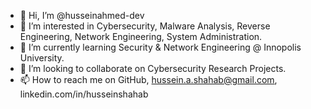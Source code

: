 - 👋 Hi, I’m @husseinahmed-dev
- 👀 I’m interested in Cybersecurity, Malware Analysis, Reverse Engineering, Network Engineering, System Administration.
- 🌱 I’m currently learning Security & Network Engineering @ Innopolis University.
- 💞️ I’m looking to collaborate on Cybersecurity Research Projects.
- 📫 How to reach me on GitHub, hussein.a.shahab@gmail.com, linkedin.com/in/husseinshahab

<!---
husseinahmed-dev/husseinahmed-dev is a ✨ special ✨ repository because its `README.md` (this file) appears on your GitHub profile.
You can click the Preview link to take a look at your changes.
--->
